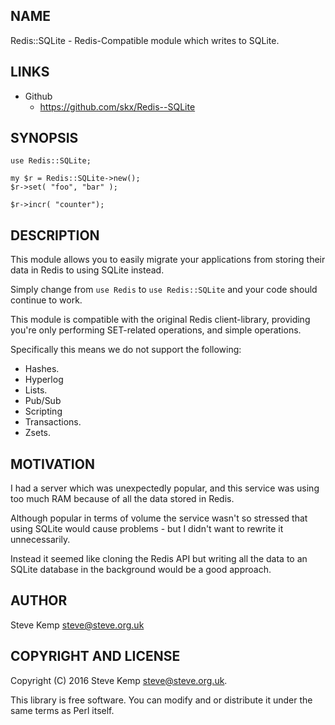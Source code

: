 NAME
----
Redis::SQLite - Redis-Compatible module which writes to SQLite.


LINKS
-----

* Github
   * https://github.com/skx/Redis--SQLite


SYNOPSIS
--------

    use Redis::SQLite;

    my $r = Redis::SQLite->new();
    $r->set( "foo", "bar" );

    $r->incr( "counter");


DESCRIPTION
------------
This module allows you to easily migrate your applications from storing
their data in Redis to using SQLite instead.

Simply change from `use Redis` to `use Redis::SQLite` and your code
should continue to work.

This module is compatible with the original Redis client-library,
providing you're only performing SET-related operations, and simple
operations.

Specifically this means we do not support the following:

* Hashes.
* Hyperlog
* Lists.
* Pub/Sub
* Scripting
* Transactions.
* Zsets.


MOTIVATION
----------
I had a server which was unexpectedly popular, and this service was
using too much RAM because of all the data stored in Redis.

Although popular in terms of volume the service wasn't so stressed
that using SQLite would cause problems - but I didn't want to rewrite
it unnecessarily.

Instead it seemed like cloning the Redis API but writing all the data
to an SQLite database in the background would be a good approach.


AUTHOR
------
Steve Kemp <steve@steve.org.uk>


COPYRIGHT AND LICENSE
---------------------
Copyright (C) 2016 Steve Kemp <steve@steve.org.uk>.

This library is free software. You can modify and or distribute it under
the same terms as Perl itself.
